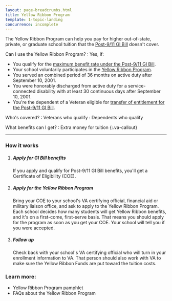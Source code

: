 ```yaml
---
layout: page-breadcrumbs.html
title: Yellow Ribbon Program
template: 1-topic-landing
concurrence: incomplete
---
```


The Yellow Ribbon Program can help you pay for higher out-of-state, private, or graduate school tuition that the [Post-9/11 GI Bill](/education/gi-bill/post-9-11/) doesn't cover.

Can I use the Yellow Ribbon Program?
: Yes, if:

  - You qualify for the [maximum benefit rate under the Post-9/11 GI Bill](https://www.vets.gov/education/gi-bill/post-9-11/).
  - Your school voluntarily participates in the [Yellow Ribbon Program](http://www.benefits.va.gov/GIBILL/yellow_ribbon/yrp_list_2015.asp ).
  - You served an combined period of 36 months on active duty after September 10, 2001.
  - You were honorably discharged from active duty for a service-connected disability with at least 30 continuous days after September 10, 2001.
  - You're the dependent of a Veteran eligible for [transfer of entitlement for the Post-9/11 GI Bill](https://www.vets.gov/education/gi-bill/transfer/).
 

Who's covered?
: Veterans who qualify
: Dependents who qualify

What benefits can I get? 
: Extra money for tuition
{:.va-callout}

------

### How it works

<ol class="process">
<li class="step one wow fadeIn animated">

<div markdown="1">

##### Apply for GI Bill benefits
If you apply and qualify for Post-9/11 GI Bill benefits, you'll get a Certificate of Eligibility (COE).
</div>
</li>

<li class="step two wow fadeIn animated">
<div markdown="1">

##### Apply for the Yellow Ribbon Program
Bring your COE to your school's VA certifying official, financial aid or military liaison office, and ask to apply to the Yellow Ribbon Program. Each school decides how many students will get Yellow Ribbon benefits, and it's on a first-come, first-serve basis. That means you should apply for the program as soon as you get your COE. Your school will tell you if you were accepted.  

</div>
</li>

<li class="step three last wow fadeIn animated">
<div markdown="1">

##### Follow up
Check back with your school's VA certifying official who will turn in your enrollment information to VA. That person should also work with VA to make sure the Yellow Ribbon Funds are put toward the tuition costs. 
</div>

</li>
</ol>

### Learn more:
- Yellow Ribbon Program pamphlet
- FAQs about the Yellow Ribbon Program
